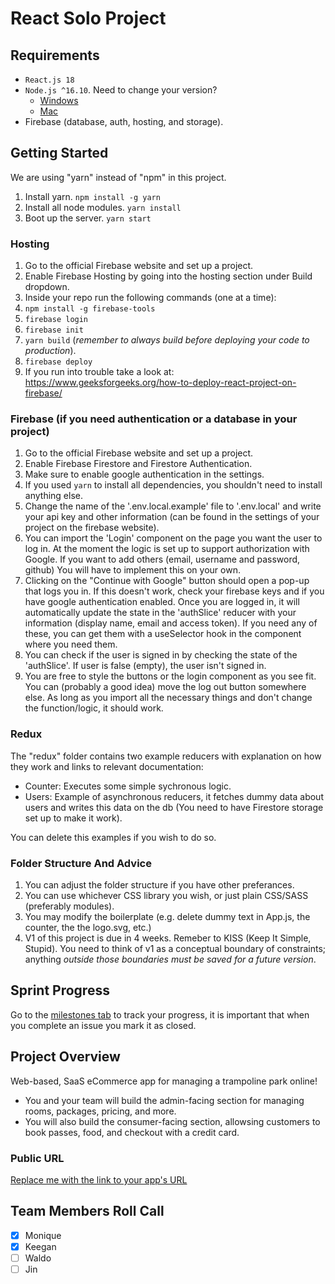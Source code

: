# React Solo Project

## Requirements

- `React.js 18`
- `Node.js ^16.10`. Need to change your version?
  - [Windows](https://github.com/coreybutler/nvm-windows)
  - [Mac](https://github.com/tj/n)
- Firebase (database, auth, hosting, and storage).

## Getting Started

We are using "yarn" instead of "npm" in this project.

1. Install yarn. `npm install -g yarn`
2. Install all node modules. `yarn install`
3. Boot up the server. `yarn start`

### Hosting

1. Go to the official Firebase website and set up a project.
2. Enable Firebase Hosting by going into the hosting section under Build dropdown.
3. Inside your repo run the following commands (one at a time):
4. `npm install -g firebase-tools`
5. `firebase login`
6. `firebase init`
7. `yarn build` (_remember to always build before deploying your code to production_).
8. `firebase deploy`
9. If you run into trouble take a look at: https://www.geeksforgeeks.org/how-to-deploy-react-project-on-firebase/

### Firebase (if you need authentication or a database in your project)

1. Go to the official Firebase website and set up a project.
2. Enable Firebase Firestore and Firestore Authentication.
3. Make sure to enable google authentication in the settings.
4. If you used `yarn` to install all dependencies, you shouldn't need to install anything else.
5. Change the name of the '.env.local.example' file to '.env.local' and write your api key and other information (can be found in the settings of your project on the firebase website).
6. You can import the 'Login' component on the page you want the user to log in. At the moment the logic is set up to support authorization with Google. If you want to add others (email, username and password, github) You will have to implement this on your own.
7. Clicking on the "Continue with Google" button should open a pop-up that logs you in. If this doesn't work, check your firebase keys and if you have google authentication enabled. Once you are logged in, it will automatically update the state in the 'authSlice' reducer with your information (display name, email and access token). If you need any of these, you can get them with a useSelector hook in the component where you need them.
8. You can check if the user is signed in by checking the state of the 'authSlice'. If user is false (empty), the user isn't signed in.
9. You are free to style the buttons or the login component as you see fit. You can (probably a good idea) move the log out button somewhere else. As long as you import all the necessary things and don't change the function/logic, it should work.

### Redux

The "redux" folder contains two example reducers with explanation on how they work and links to relevant documentation:

- Counter: Executes some simple sychronous logic.
- Users: Example of asynchronous reducers, it fetches dummy data about users and writes this data on the db (You need to have Firestore storage set up to make it work).

You can delete this examples if you wish to do so.

### Folder Structure And Advice

1. You can adjust the folder structure if you have other preferances.
2. You can use whichever CSS library you wish, or just plain CSS/SASS (preferably modules).
3. You may modify the boilerplate (e.g. delete dummy text in App.js, the counter, the the logo.svg, etc.)
4. V1 of this project is due in 4 weeks. Remeber to KISS (Keep It Simple, Stupid). You need to think of v1 as a conceptual boundary of constraints; anything _outside those boundaries must be saved for a future version_.

<!---
*** WHEN YOU ARE UP AND RUNNING, YOU MAY DELETE EVERYTHING ABOVE -EXCEPT- THE VERY TOP LINE. ***
-->

## Sprint Progress

Go to the [milestones tab](../../milestone/1) to track your progress, it is important that when you complete an issue you mark it as closed.

## Project Overview

Web-based, SaaS eCommerce app for managing a trampoline park online!

- You and your team will build the admin-facing section for managing rooms, packages, pricing, and more.
- You will also build the consumer-facing section, allowsing customers to book passes, food, and checkout with a credit card.

### Public URL

[Replace me with the link to your app's URL](https://www.google.com/)

## Team Members Roll Call


- [x] Monique
- [x] Keegan
- [ ] Waldo
- [ ] Jin
